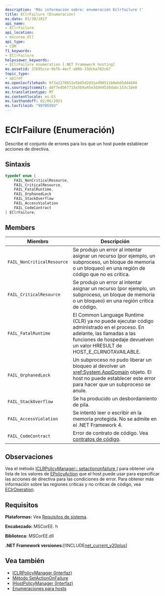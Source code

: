 ```yaml
---
description: 'Más información sobre: enumeración Eclrfailure ('
title: EClrFailure (Enumeración)
ms.date: 03/30/2017
api_name:
- EClrFailure
api_location:
- mscoree.dll
api_type:
- COM
f1_keywords:
- EClrFailure
helpviewer_keywords:
- EClrFailure enumeration [.NET Framework hosting]
ms.assetid: 37b95cce-9bfb-4ecf-a00b-33dcba782c67
topic_type:
- apiref
ms.openlocfilehash: 9f3a2270651e5b05d2d31ed90511b8eb05dd4d44
ms.sourcegitcommit: ddf7edb67715a5b9a45e3dd44536dabc153c1de0
ms.translationtype: MT
ms.contentlocale: es-ES
ms.lasthandoff: 02/06/2021
ms.locfileid: "99785593"
---
```

# <a name="eclrfailure-enumeration"></a>EClrFailure (Enumeración)

Describe el conjunto de errores para los que un host puede establecer acciones de directiva.  
  
## <a name="syntax"></a>Sintaxis  
  
```cpp  
typedef enum {  
    FAIL_NonCriticalResource,  
    FAIL_CriticalResource,  
    FAIL_FatalRuntime,  
    FAIL_OrphanedLock  
    FAIL_StackOverflow  
    FAIL_AccessViolation  
    FAIL_CodeContract  
} EClrFailure;  
```  
  
## <a name="members"></a>Members  
  
|Miembro|Descripción|  
|------------|-----------------|  
|`FAIL_NonCriticalResource`|Se produjo un error al intentar asignar un recurso (por ejemplo, un subproceso, un bloque de memoria o un bloqueo) en una región de código que no es crítica.|  
|`FAIL_CriticalResource`|Se produjo un error al intentar asignar un recurso (por ejemplo, un subproceso, un bloque de memoria o un bloqueo) en una región crítica de código.|  
|`FAIL_FatalRuntime`|El Common Language Runtime (CLR) ya no puede ejecutar código administrado en el proceso. En adelante, las llamadas a las funciones de hospedaje devuelven un valor HRESULT de HOST_E_CLRNOTAVAILABLE.|  
|`FAIL_OrphanedLock`|Un subproceso no pudo liberar un bloqueo al devolver un <xref:System.AppDomain> objeto. El host no puede establecer este error para hacer que un subproceso se anule.|  
|`FAIL_StackOverflow`|Se ha producido un desbordamiento de pila.|  
|`FAIL_AccessViolation`|Se intentó leer o escribir en la memoria protegida. No se admite en el .NET Framework 4.|  
|`FAIL_CodeContract`|Error de contrato de código. Vea [contratos de código](../../debug-trace-profile/code-contracts.md).|  
  
## <a name="remarks"></a>Observaciones  

 Vea el método [ICLRPolicyManager:: setactiononfailure (](iclrpolicymanager-setactiononfailure-method.md) para obtener una lista de los valores de [EPolicyAction](epolicyaction-enumeration.md) que el host puede usar para especificar las acciones de directiva para las condiciones de error. Para obtener más información sobre las regiones críticas y no críticas de código, vea [EClrOperation](eclroperation-enumeration.md).  
  
## <a name="requirements"></a>Requisitos  

 **Plataformas:** Vea [Requisitos de sistema](../../get-started/system-requirements.md).  
  
 **Encabezado:** MSCorEE. h  
  
 **Biblioteca:** MSCorEE.dll  
  
 **.NET Framework versiones:**[!INCLUDE[net_current_v20plus](../../../../includes/net-current-v20plus-md.md)]  
  
## <a name="see-also"></a>Vea también

- [ICLRPolicyManager (Interfaz)](iclrpolicymanager-interface.md)
- [Método SetActionOnFailure](iclrpolicymanager-setactiononfailure-method.md)
- [IHostPolicyManager (Interfaz)](ihostpolicymanager-interface.md)
- [Enumeraciones para hosts](hosting-enumerations.md)
